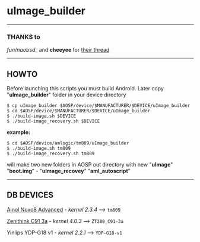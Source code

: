 
# uImage_builder

***

### THANKS to
__fun_/naobsd__ and __cheeyee__
for [their thread]( http://forum.xda-developers.com/showthread.php?t=1312927 )

---

## HOWTO

Before launching this scripts you must build Android.
Later copy "__uImage_builder__" folder in your device directory

	$ cp uImage_builder $AOSP/device/$MANUFACTURER/$DEVICE/uImage_builder
	$ cd $AOSP/device/$MANUFACTURER/$DEVICE/uImage_builder
	$ ./build-image.sh $DEVICE
	$ ./build-image_recovery.sh $DEVICE

 __example:__

	$ cd $AOSP/device/amlogic/tm809/uImage_builder
	$ ./build-image.sh tm809
	$ ./build-image_recovery.sh tm809
will make two new folders in AOSP out directory with new
"**uImage**" "**boot.img**" - "**uImage_recovey**" "**aml_autoscript**"

---

## DB DEVICES
[Ainol Novo8 Advanced]( http://www.ainol.com/plugin.php?identifier=ainol&module=product&action=info&productid=38/ "link to official page") - _kernel 2.3.4_ --> `tm809`

[Zenithink C91 3a]( http://www.zenithink.com/Eproducts_C91.php?download ) - _kernel 4.0.3_ --> `ZT280_C91-3a`

Yinlips YDP-G18 v1 - _kernel 2.2.1_ --> `YDP-G18-v1`
